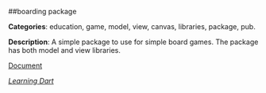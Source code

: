 
##boarding package

**Categories**: education, game, model, view, canvas, libraries, package, pub.

**Description**: A simple package to use for simple board games. 
The package has both model and view libraries. 

[Document](http://goo.gl/kXlDOJ)

[*Learning Dart*](http://learningdart.org/)